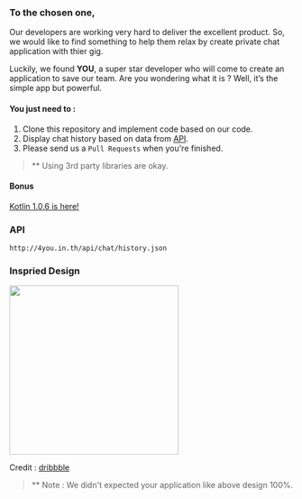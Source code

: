 ### To the chosen one,
Our developers are working very hard to deliver the excellent product. 
So, we would like to find something to help them relax by create private chat application with thier gig.


Luckily, we found **YOU**, a super star developer who will come to create an application to save our team.
Are you wondering what it is ?  Well, it’s the simple app but powerful.

#### You just need to :
1. Clone this repository and implement code based on our code.
2. Display chat history based on data from <a href="#api">API</a>.
3. Please send us a `Pull Requests` when you're finished.

> ** Using 3rd party libraries are okay.

#### Bonus
<a href="https://blog.jetbrains.com/kotlin/2016/12/kotlin-1-0-6-is-here/" target="_blank">Kotlin 1.0.6 is here!</a>

### API
```
http://4you.in.th/api/chat/history.json
```
### Inspried Design
<img src="https://d13yacurqjgara.cloudfront.net/users/47927/screenshots/1087442/attachments/135573/UI.png" width="300" />

Credit : <a href="https://dribbble.com/shots/1087442-ChatAppUI/attachments/135573" target="_blank">dribbble</a>

> ** Note : We didn't expected your application like above design 100%.
